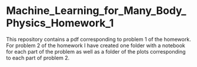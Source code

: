 ﻿# Machine_Learning_for_Many_Body_Physics_Homework_1

This repository contains a pdf corresponding to problem 1 of the homework. For problem 2 of the homework I have created one folder with a notebook for each part of the problem as well as a folder of the plots corresponding to each part of problem 2.
